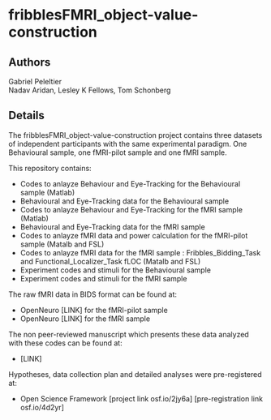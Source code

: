 # fribblesFMRI_object-value-construction
## Authors 
Gabriel Peleltier  
Nadav Aridan, Lesley K Fellows, Tom Schonberg  

## Details
The fribblesFMRI_object-value-construction project contains three datasets of independent participants with the same experimental paradigm. One Behavioural sample, one fMRI-pilot sample and one fMRI sample.  
  
This repository contains:
* Codes to anlayze Behaviour and Eye-Tracking for the Behavioural sample (Matlab)
* Behavioural and Eye-Tracking data for the Behavioural sample
* Codes to anlayze Behaviour and Eye-Tracking for the fMRI sample (Matlab)
* Behavioural and Eye-Tracking data for the fMRI sample
* Codes to anlayze fMRI data and power calculation for the fMRI-pilot sample (Matalb and FSL)
* Codes to anlayze fMRI data for the fMRI sample : Fribbles_Bidding_Task and Functional_Localizer_Task fLOC (Matalb and FSL)
* Experiment codes and stimuli for the Behavioural sample  
* Experiment codes and stimuli for the fMRI sample  
  
The raw fMRI data in BIDS format can be found at:
* OpenNeuro [LINK] for the fMRI-pilot sample
* OpenNeuro [LINK] for the fMRI sample

The non peer-reviewed manuscript which presents these data analyzed with these codes can be found at:
* [LINK]  
  
Hypotheses, data collection plan and detailed analyses were pre-registered at:
* Open Science Framework [project link osf.io/2jy6a] [pre-registration link osf.io/4d2yr]  
  
    


